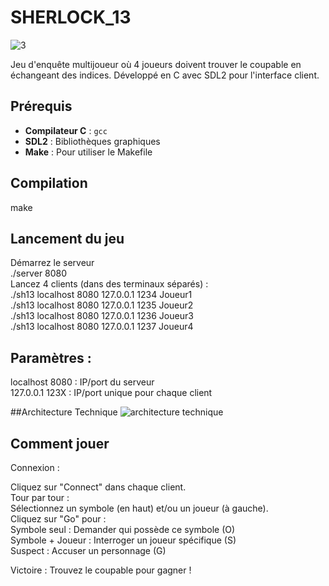 # SHERLOCK_13


![3](https://github.com/user-attachments/assets/6d2b8159-e2bc-4e3f-a2f2-192cf981a8cc)



Jeu d'enquête multijoueur où 4 joueurs doivent trouver le coupable en échangeant des indices. Développé en C avec SDL2 pour l'interface client.  

##  Prérequis  

- **Compilateur C** : `gcc`  
- **SDL2** : Bibliothèques graphiques  
- **Make** : Pour utiliser le Makefile  

## Compilation
make  
## Lancement du jeu
Démarrez le serveur  
./server 8080  
Lancez 4 clients (dans des terminaux séparés) :  
./sh13 localhost 8080 127.0.0.1 1234 Joueur1  
./sh13 localhost 8080 127.0.0.1 1235 Joueur2  
./sh13 localhost 8080 127.0.0.1 1236 Joueur3  
./sh13 localhost 8080 127.0.0.1 1237 Joueur4  

## Paramètres :
localhost 8080 : IP/port du serveur  
127.0.0.1 123X : IP/port unique pour chaque client  

##Architecture Technique
![architecture technique](https://github.com/user-attachments/assets/baa7412f-6387-4f16-b204-463774cb6fa1)


## Comment jouer
Connexion :  

Cliquez sur "Connect" dans chaque client.  
Tour par tour :  
Sélectionnez un symbole (en haut) et/ou un joueur (à gauche).  
Cliquez sur "Go" pour :  
Symbole seul : Demander qui possède ce symbole (O)  
Symbole + Joueur : Interroger un joueur spécifique (S)  
Suspect : Accuser un personnage (G)

Victoire :
Trouvez le coupable pour gagner !

